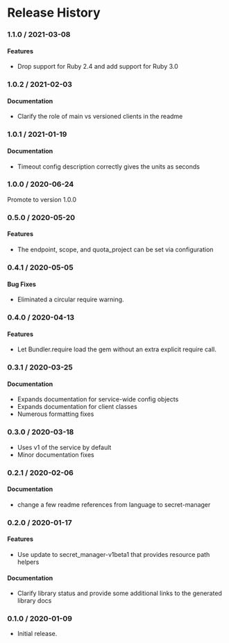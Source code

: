# Release History

### 1.1.0 / 2021-03-08

#### Features

* Drop support for Ruby 2.4 and add support for Ruby 3.0

### 1.0.2 / 2021-02-03

#### Documentation

* Clarify the role of main vs versioned clients in the readme

### 1.0.1 / 2021-01-19

#### Documentation

* Timeout config description correctly gives the units as seconds

### 1.0.0 / 2020-06-24

Promote to version 1.0.0

### 0.5.0 / 2020-05-20

#### Features

* The endpoint, scope, and quota_project can be set via configuration

### 0.4.1 / 2020-05-05

#### Bug Fixes

* Eliminated a circular require warning.

### 0.4.0 / 2020-04-13

#### Features

* Let Bundler.require load the gem without an extra explicit require call.

### 0.3.1 / 2020-03-25

#### Documentation

* Expands documentation for service-wide config objects
* Expands documentation for client classes
* Numerous formatting fixes

### 0.3.0 / 2020-03-18

* Uses v1 of the service by default
* Minor documentation fixes

### 0.2.1 / 2020-02-06

#### Documentation

* change a few readme references from language to secret-manager

### 0.2.0 / 2020-01-17

#### Features

* Use update to secret_manager-v1beta1 that provides resource path helpers

#### Documentation

* Clarify library status and provide some additional links to the generated library docs

### 0.1.0 / 2020-01-09

* Initial release.
